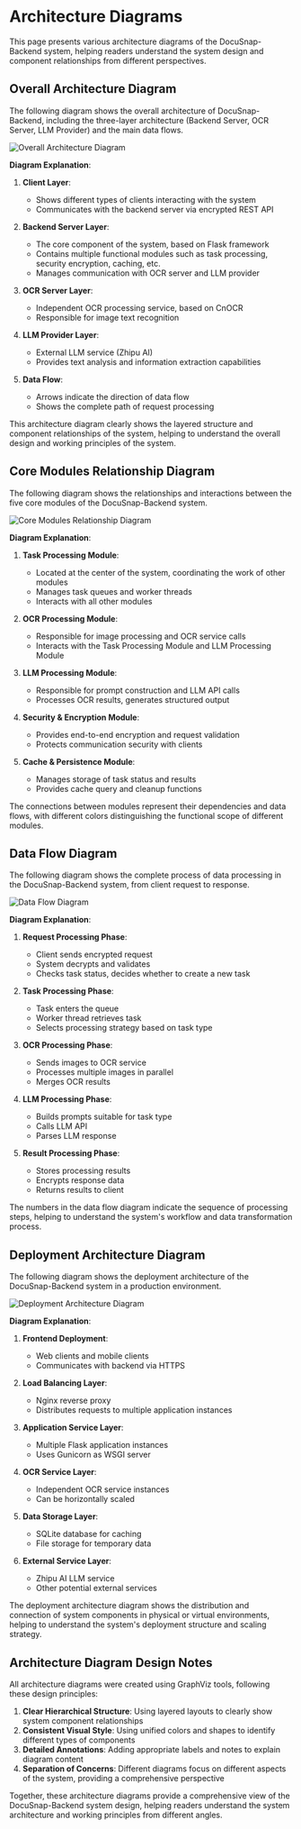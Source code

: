 # Architecture Diagrams

This page presents various architecture diagrams of the DocuSnap-Backend system, helping readers understand the system design and component relationships from different perspectives.

## Overall Architecture Diagram

The following diagram shows the overall architecture of DocuSnap-Backend, including the three-layer architecture (Backend Server, OCR Server, LLM Provider) and the main data flows.

![Overall Architecture Diagram](../image/overall_architecture.png)

**Diagram Explanation**:

1. **Client Layer**:
   - Shows different types of clients interacting with the system
   - Communicates with the backend server via encrypted REST API

2. **Backend Server Layer**:
   - The core component of the system, based on Flask framework
   - Contains multiple functional modules such as task processing, security encryption, caching, etc.
   - Manages communication with OCR server and LLM provider

3. **OCR Server Layer**:
   - Independent OCR processing service, based on CnOCR
   - Responsible for image text recognition

4. **LLM Provider Layer**:
   - External LLM service (Zhipu AI)
   - Provides text analysis and information extraction capabilities

5. **Data Flow**:
   - Arrows indicate the direction of data flow
   - Shows the complete path of request processing

This architecture diagram clearly shows the layered structure and component relationships of the system, helping to understand the overall design and working principles of the system.

## Core Modules Relationship Diagram

The following diagram shows the relationships and interactions between the five core modules of the DocuSnap-Backend system.

![Core Modules Relationship Diagram](../image/core_modules_relationship.png)

**Diagram Explanation**:

1. **Task Processing Module**:
   - Located at the center of the system, coordinating the work of other modules
   - Manages task queues and worker threads
   - Interacts with all other modules

2. **OCR Processing Module**:
   - Responsible for image processing and OCR service calls
   - Interacts with the Task Processing Module and LLM Processing Module

3. **LLM Processing Module**:
   - Responsible for prompt construction and LLM API calls
   - Processes OCR results, generates structured output

4. **Security & Encryption Module**:
   - Provides end-to-end encryption and request validation
   - Protects communication security with clients

5. **Cache & Persistence Module**:
   - Manages storage of task status and results
   - Provides cache query and cleanup functions

The connections between modules represent their dependencies and data flows, with different colors distinguishing the functional scope of different modules.

## Data Flow Diagram

The following diagram shows the complete process of data processing in the DocuSnap-Backend system, from client request to response.

![Data Flow Diagram](../image/data_flow_diagram.png)

**Diagram Explanation**:

1. **Request Processing Phase**:
   - Client sends encrypted request
   - System decrypts and validates
   - Checks task status, decides whether to create a new task

2. **Task Processing Phase**:
   - Task enters the queue
   - Worker thread retrieves task
   - Selects processing strategy based on task type

3. **OCR Processing Phase**:
   - Sends images to OCR service
   - Processes multiple images in parallel
   - Merges OCR results

4. **LLM Processing Phase**:
   - Builds prompts suitable for task type
   - Calls LLM API
   - Parses LLM response

5. **Result Processing Phase**:
   - Stores processing results
   - Encrypts response data
   - Returns results to client

The numbers in the data flow diagram indicate the sequence of processing steps, helping to understand the system's workflow and data transformation process.

## Deployment Architecture Diagram

The following diagram shows the deployment architecture of the DocuSnap-Backend system in a production environment.

![Deployment Architecture Diagram](../image/deployment_architecture.png)

**Diagram Explanation**:

1. **Frontend Deployment**:
   - Web clients and mobile clients
   - Communicates with backend via HTTPS

2. **Load Balancing Layer**:
   - Nginx reverse proxy
   - Distributes requests to multiple application instances

3. **Application Service Layer**:
   - Multiple Flask application instances
   - Uses Gunicorn as WSGI server

4. **OCR Service Layer**:
   - Independent OCR service instances
   - Can be horizontally scaled

5. **Data Storage Layer**:
   - SQLite database for caching
   - File storage for temporary data

6. **External Service Layer**:
   - Zhipu AI LLM service
   - Other potential external services

The deployment architecture diagram shows the distribution and connection of system components in physical or virtual environments, helping to understand the system's deployment structure and scaling strategy.

## Architecture Diagram Design Notes

All architecture diagrams were created using GraphViz tools, following these design principles:

1. **Clear Hierarchical Structure**: Using layered layouts to clearly show system component relationships
2. **Consistent Visual Style**: Using unified colors and shapes to identify different types of components
3. **Detailed Annotations**: Adding appropriate labels and notes to explain diagram content
4. **Separation of Concerns**: Different diagrams focus on different aspects of the system, providing a comprehensive perspective

Together, these architecture diagrams provide a comprehensive view of the DocuSnap-Backend system design, helping readers understand the system architecture and working principles from different angles.
